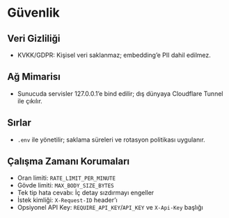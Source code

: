 # Güvenlik

## Veri Gizliliği
- KVKK/GDPR: Kişisel veri saklanmaz; embedding’e PII dahil edilmez.

## Ağ Mimarisı
- Sunucuda servisler 127.0.0.1’e bind edilir; dış dünyaya Cloudflare Tunnel ile çıkılır.

## Sırlar
- `.env` ile yönetilir; saklama süreleri ve rotasyon politikası uygulanır.

## Çalışma Zamanı Korumaları
- Oran limiti: `RATE_LIMIT_PER_MINUTE`
- Gövde limiti: `MAX_BODY_SIZE_BYTES`
- Tek tip hata cevabı: İç detay sızdırmayı engeller
- İstek kimliği: `X-Request-ID` header’ı
- Opsiyonel API Key: `REQUIRE_API_KEY`/`API_KEY` ve `X-Api-Key` başlığı


